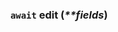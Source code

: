 ### `await` edit (_\*\*fields_) [](https://discordpy.readthedocs.io/en/v1.7.3/api.html#discord.ClientUser.edit)
